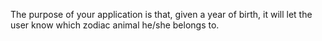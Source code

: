 The purpose of your application is that, given a year of birth, it will let the user know which zodiac animal he/she belongs to.
